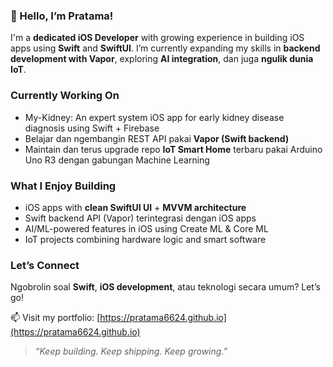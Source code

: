 ### 👋 Hello, I’m Pratama!

I'm a **dedicated iOS Developer** with growing experience in building iOS apps using **Swift** and **SwiftUI**. I’m currently expanding my skills in **backend development with Vapor**, exploring **AI integration**, dan juga **ngulik dunia IoT**.

### Currently Working On
- My-Kidney: An expert system iOS app for early kidney disease diagnosis using Swift + Firebase
- Belajar dan ngembangin REST API pakai **Vapor (Swift backend)**
- Maintain dan terus upgrade repo **IoT Smart Home** terbaru pakai Arduino Uno R3 dengan gabungan Machine Learning

### What I Enjoy Building
- iOS apps with **clean SwiftUI UI** + **MVVM architecture**
- Swift backend API (Vapor) terintegrasi dengan iOS apps
- AI/ML-powered features in iOS using Create ML & Core ML
- IoT projects combining hardware logic and smart software

### Let’s Connect
Ngobrolin soal **Swift**, **iOS development**, atau teknologi secara umum? Let’s go!

📫 Visit my portfolio: [https://pratama6624.github.io](https://pratama6624.github.io)


> _“Keep building. Keep shipping. Keep growing.”_
